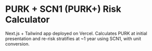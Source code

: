 # PURK + SCN1 (PURK+) Risk Calculator
Next.js + Tailwind app deployed on Vercel. Calculates PURK at initial presentation and re-risk stratifies at ~1 year using SCN1, with unit conversion.
